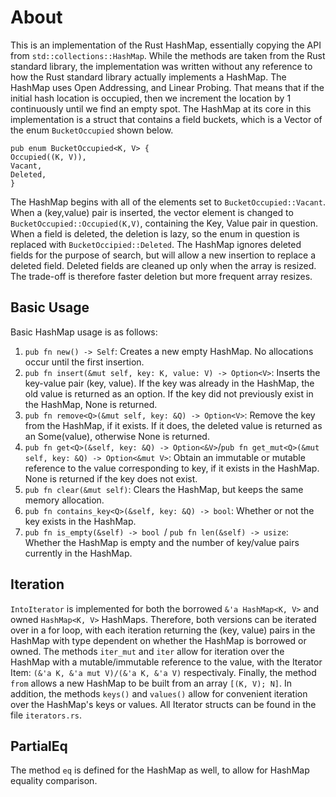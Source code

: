 # About

This is an implementation of the Rust HashMap, essentially copying the API from
`std::collections::HashMap`. While the methods are taken from the Rust standard library, the implementation was written without any reference to how the Rust standard library actually implements a HashMap. The HashMap uses Open Addressing, and Linear Probing. That means that if the initial hash location is occupied, then we increment the location by 1 continuously until we find an empty spot.
The HashMap at its core in this implementation is a struct that contains a field buckets, which is a Vector of the enum `BucketOccupied` shown below.

```
pub enum BucketOccupied<K, V> {
Occupied((K, V)),
Vacant,
Deleted,
}
```

The HashMap begins with all of the elements set to `BucketOccupied::Vacant`. When a (key,value) pair is inserted, the vector element is changed to `BucketOccupied::Occupied(K,V)`,
containing the Key, Value pair in question. When a field is deleted, the deletion is lazy, so the enum in question is replaced with `BucketOccipied::Deleted`. The HashMap ignores deleted fields for the purpose of search, but will allow a new insertion to replace a deleted field.
Deleted fields are cleaned up only when the array is resized. The trade-off is therefore faster deletion but more frequent array resizes.

## Basic Usage

Basic HashMap usage is as follows:

1. `pub fn new() -> Self`: Creates a new empty HashMap. No allocations occur
   until the first insertion.
2. `pub fn insert(&mut self, key: K, value: V) -> Option<V>`: Inserts the key-value pair (key, value). If the key was already in the HashMap, the old value is returned as an option. If the key did not previously exist in the HashMap, None is returned.
3. `pub fn remove<Q>(&mut self, key: &Q) -> Option<V>`: Remove the key from
   the HashMap, if it exists. If it does, the deleted value is returned as an
   Some(value), otherwise None is returned.
4. `pub fn get<Q>(&self, key: &Q) -> Option<&V>`/`pub fn get_mut<Q>(&mut self, key: &Q) -> Option<&mut V>`: Obtain an immutable or mutable reference to the value corresponding to key, if it exists in the HashMap. None is returned if the key does not exist.
5. `pub fn clear(&mut self)`: Clears the HashMap, but keeps the same memory allocation.
6. `pub fn contains_key<Q>(&self, key: &Q) -> bool`: Whether or not the key
   exists in the HashMap.
7. `pub fn is_empty(&self) -> bool `/ `pub fn len(&self) -> usize`: Whether the HashMap is empty and the number of key/value pairs currently in the HashMap.

## Iteration

`IntoIterator` is implemented for both the borrowed `&'a HashMap<K, V>` and owned `HashMap<K, V>` HashMaps. Therefore, both versions can be iterated over in a for loop, with each iteration returning the (key, value) pairs in the HashMap with type dependent on whether the HashMap is borrowed or owned. The methods `iter_mut` and `iter` allow for iteration over the HashMap with a mutable/immutable reference to the value, with the Iterator Item: `(&'a K, &'a mut V)/(&'a K, &'a V)` respectivaly. Finally, the method `from` allows a new HashMap to be built from an array `[(K, V); N]`. In addition, the methods `keys()` and `values()` allow for convenient iteration over the HashMap's keys or values. All Iterator structs can be found in the file `iterators.rs`.

## PartialEq

The method `eq` is defined for the HashMap as well, to allow for HashMap equality comparison.
